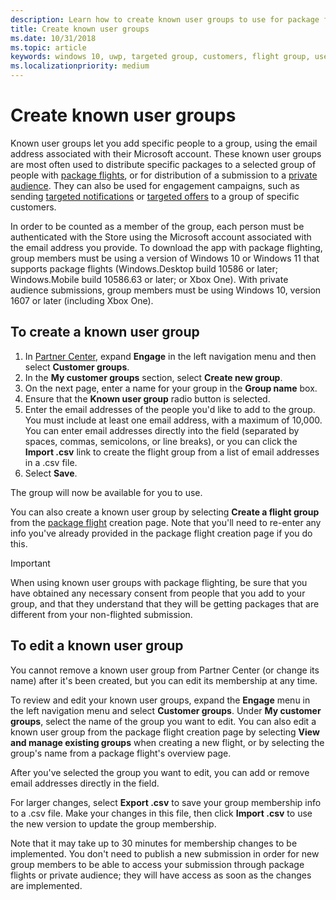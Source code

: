 ```yaml
---
description: Learn how to create known user groups to use for package flighting and more.
title: Create known user groups
ms.date: 10/31/2018
ms.topic: article
keywords: windows 10, uwp, targeted group, customers, flight group, user groups, known users
ms.localizationpriority: medium
---
```

# Create known user groups

Known user groups let you add specific people to a group, using the email address associated with their Microsoft account. These known user groups are most often used to distribute specific packages to a selected group of people with [package flights](package-flights.md), or for distribution of a submission to a [private audience](/windows/apps/publish/publish-your-app/visibility-options?pivots=store-installer-msix#audience). They can also be used for engagement campaigns, such as sending [targeted notifications](send-push-notifications-to-your-apps-customers.md) or [targeted offers](use-targeted-offers-to-maximize-engagement-and-conversions.md) to a group of specific customers.

In order to be counted as a member of the group, each person must be authenticated with the Store using the Microsoft account associated with the email address you provide. To download the app with package flighting, group members must be using a version of Windows 10 or Windows 11 that supports package flights (Windows.Desktop build 10586 or later; Windows.Mobile build 10586.63 or later; or Xbox One). With private audience submissions, group members must be using Windows 10, version 1607 or later (including Xbox One).

## To create a known user group

1. In [Partner Center](https://partner.microsoft.com/dashboard), expand **Engage** in the left navigation menu and then select **Customer groups**. 
2. In the **My customer groups** section, select **Create new group**.
3. On the next page, enter a name for your group in the **Group name** box.
4. Ensure that the **Known user group** radio button is selected.
5. Enter the email addresses of the people you'd like to add to the group. You must include at least one email address, with a maximum of 10,000. You can enter email addresses directly into the field (separated by spaces, commas, semicolons, or line breaks), or you can click the **Import .csv** link to create the flight group from a list of email addresses in a .csv file.
6. Select **Save**.

The group will now be available for you to use.

You can also create a known user group by selecting **Create a flight group** from the [package flight](package-flights.md) creation page. Note that you'll need to re-enter any info you've already provided in the package flight creation page if you do this.

> [!IMPORTANT]
> When using known user groups with package flighting, be sure that you have obtained any necessary consent from people that you add to your group, and that they understand that they will be getting packages that are different from your non-flighted submission. 

## To edit a known user group

You cannot remove a known user group from Partner Center (or change its name) after it's been created, but you can edit its membership at any time.

To review and edit your known user groups, expand the **Engage** menu in the left navigation menu and select **Customer groups**. Under **My customer groups**, select the name of the group you want to edit. You can also edit a known user group from the package flight creation page by selecting **View and manage existing groups** when creating a new flight, or by selecting the group's name from a package flight's overview page. 

After you've selected the group you want to edit, you can add or remove email addresses directly in the field.

For larger changes, select **Export .csv** to save your group membership info to a .csv file. Make your changes in this file, then click **Import .csv** to use the new version to update the group membership.

Note that it may take up to 30 minutes for membership changes to be implemented. You don't need to publish a new submission in order for new group members to be able to access your submission through package flights or private audience; they will have access as soon as the changes are implemented.